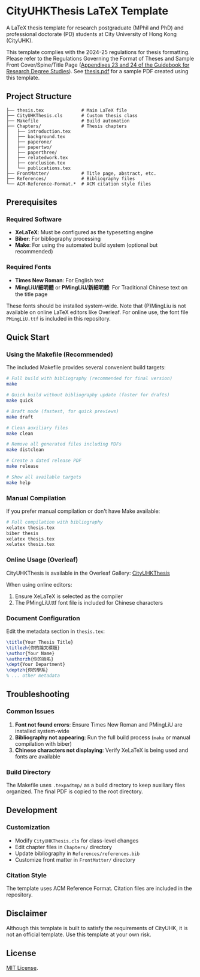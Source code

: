 # CityUHKThesis LaTeX Template

A LaTeX thesis template for research postgraduate (MPhil and PhD) and professional doctorate (PD) students at City University of Hong Kong (CityUHK).

This template complies with the 2024-25 regulations for thesis formatting. Please refer to the Regulations Governing the Format of Theses and Sample Front Cover/Spine/Title Page ([Appendixes 23 and 24 of the Guidebook for Research Degree Studies](sgs_guidebook.pdf)). See [thesis.pdf](thesis.pdf) for a sample PDF created using this template.

## Project Structure

```
├── thesis.tex              # Main LaTeX file
├── CityUHKThesis.cls       # Custom thesis class
├── Makefile                # Build automation
├── Chapters/               # Thesis chapters
│   ├── introduction.tex
│   ├── background.tex
│   ├── paperone/
│   ├── papertwo/
│   ├── paperthree/
│   ├── relatedwork.tex
│   ├── conclusion.tex
│   └── publications.tex
├── FrontMatter/            # Title page, abstract, etc.
├── References/             # Bibliography files
└── ACM-Reference-Format.*  # ACM citation style files
```

## Prerequisites

### Required Software
- **XeLaTeX**: Must be configured as the typesetting engine
- **Biber**: For bibliography processing
- **Make**: For using the automated build system (optional but recommended)

### Required Fonts
- **Times New Roman**: For English text
- **MingLiU/細明體** or **PMingLiU/新細明體**: For Traditional Chinese text on the title page

These fonts should be installed system-wide. Note that (P)MingLiu is not available on online LaTeX editors like Overleaf. For online use, the font file `PMingLiU.ttf` is included in this repository.

## Quick Start

### Using the Makefile (Recommended)

The included Makefile provides several convenient build targets:

```bash
# Full build with bibliography (recommended for final version)
make

# Quick build without bibliography update (faster for drafts)
make quick

# Draft mode (fastest, for quick previews)
make draft

# Clean auxiliary files
make clean

# Remove all generated files including PDFs
make distclean

# Create a dated release PDF
make release

# Show all available targets
make help
```

### Manual Compilation

If you prefer manual compilation or don't have Make available:

```bash
# Full compilation with bibliography
xelatex thesis.tex
biber thesis
xelatex thesis.tex
xelatex thesis.tex
```

### Online Usage (Overleaf)

CityUHKThesis is available in the Overleaf Gallery: [CityUHKThesis](https://www.overleaf.com/latex/templates/cityuhkthesis/jkjvzshqtmgh)

When using online editors:
1. Ensure XeLaTeX is selected as the compiler
2. The PMingLiU.ttf font file is included for Chinese characters

### Document Configuration

Edit the metadata section in `thesis.tex`:

```latex
\title{Your Thesis Title}
\titlezh{你的論文標題}
\author{Your Name}
\authorzh{你的姓名}
\dept{Your Department}
\deptzh{你的學系}
% ... other metadata
```

## Troubleshooting

### Common Issues

1. **Font not found errors**: Ensure Times New Roman and PMingLiU are installed system-wide
2. **Bibliography not appearing**: Run the full build process (`make` or manual compilation with biber)
3. **Chinese characters not displaying**: Verify XeLaTeX is being used and fonts are available

### Build Directory

The Makefile uses `.texpadtmp/` as a build directory to keep auxiliary files organized. The final PDF is copied to the root directory.

## Development

### Customization
- Modify `CityUHKThesis.cls` for class-level changes
- Edit chapter files in `Chapters/` directory
- Update bibliography in `References/references.bib`
- Customize front matter in `FrontMatter/` directory

### Citation Style
The template uses ACM Reference Format. Citation files are included in the repository.

## Disclaimer

Although this template is built to satisfy the requirements of CityUHK, it is not an official template. Use this template at your own risk.

## License

[MIT License](LICENSE).
